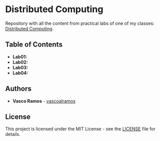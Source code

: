 # Distributed Computing

Repository with all the content from practical labs of one of my classes: [Distributed Computing](https://www.ua.pt/en/uc/12273).

## Table of Contents

* **Lab01:**
* **Lab02:**
* **Lab03:**
* **Lab04:**

## Authors
* **Vasco Ramos** - [vascoalramos](https://github.com/vascoalramos)

## License
This project is licensed under the MIT License - see the [LICENSE](LICENSE) file for details.
